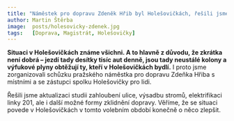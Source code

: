```yaml
---
title: "Náměstek pro dopravu Zdeněk Hřib byl Holešovičkách, řešili jsme budoucnost dopravní tepny"
author: Martin Štěrba
image:  posts/holesovicky-zdenek.jpg
tags:   [Doprava, Magistrát, Holešovičky]
---
```


**Situaci v Holešovičkách známe všichni. A to hlavně z důvodu, že zkrátka není dobrá – jezdí tady desítky tisíc aut denně, jsou tady neustálé kolony a výfukové plyny obtěžují ty, kteří v Holešovičkách bydlí.** I proto jsme zorganizovali schůzku pražského náměstka pro dopravu Zdeňka Hřiba s místními a se zástupci spolku Holešovičky pro lidi. 

Řešili jsme aktualizaci studii zahloubení ulice, výsadbu stromů, elektrifikaci linky 201, ale i další možné formy zklidnění dopravy. Věříme, že se situaci povede v Holešovičkách v tomto volebním období konečně o něco zlepšit.


